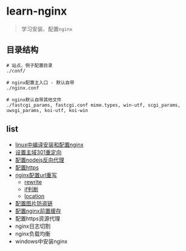 # learn-nginx

> 学习安装、配置`nginx`

## 目录结构

```
# 站点、例子配置目录
./conf/

# nginx配置主入口 - 默认自带
./nginx.conf

# nginx默认自带其他文件
./fastcgi_params, fastcgi.conf mime.types, win-utf, scgi_params, uwsgi_params, koi-utf, koi-win
```

## list

* [linux中编译安装和配置nginx](https://xuexb.com/html/linuxzhong-bian-yi-an-zhuang-he-pei-zhi-nginx.html)
* [设置主域301重定向](docs/domain.md)
* [配置nodejs反向代理](docs/nodejs-proxy.md)
* [配置https](docs/https.md)
* [nginx配置url重写](docs/url.md)
    * [rewrite](docs/url.md#rewrite)
    * [if判断](docs/url.md#if判断)
    * [location](docs/url.md#location)
* [配置图片防盗链](docs/invalid_referer.md)
* [配置nginx前置缓存](docs/proxy.md)
* 配置https资源代理
* nginx日志切割
* nginx负载均衡
* windows中安装nginx
